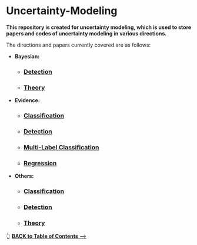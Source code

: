 # Uncertainty-Modeling
**This repository is created for uncertainty modeling, which is used to store papers and codes of uncertainty modeling in various directions.**

The directions and papers currently covered are as follows:



- **Bayesian:**
	
	- ### [Detection](https://github.com/Songyeyaosong/Uncertainty-Modeling/tree/master/Bayesian/Detection)
	- ### [Theory](https://github.com/Songyeyaosong/Uncertainty-Modeling/tree/master/Bayesian/Theory)
	
- **Evidence:**
	
	- ### [Classification](https://github.com/Songyeyaosong/Uncertainty-Modeling/tree/master/Evidence/Classification)
	- ### [Detection](https://github.com/Songyeyaosong/Uncertainty-Modeling/tree/master/Evidence/Detection)
	- ### [Multi-Label Classification](https://github.com/Songyeyaosong/Uncertainty-Modeling/tree/master/Evidence/Multi-Label%20Classification)
	- ### [Regression](https://github.com/Songyeyaosong/Uncertainty-Modeling/tree/master/Evidence/Regression)
	
-  **Others:**
	
	- ### [Classification](https://github.com/Songyeyaosong/Uncertainty-Modeling/tree/master/Others/Classification)
	
	- ### [Detection](https://github.com/Songyeyaosong/Uncertainty-Modeling/tree/master/Others/Detection)
	
	- ### [Theory](https://github.com/Songyeyaosong/Uncertainty-Modeling/tree/master/Others/Theory)



👆 [<b>BACK to Table of Contents</b> -->](#目录)
